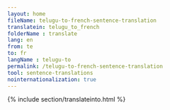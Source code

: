 ```yaml
---
layout: home
fileName: telugu-to-french-sentence-translation
translatein: telugu_to_french
folderName : translate
lang: en
from: te
to: fr
langName : telugu-to
permalink: /telugu-to-french-sentence-translation
tool: sentence-translations
nointernationalization: true
---
```

{% include section/translateinto.html %}
